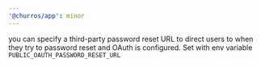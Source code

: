 ```yaml
---
'@churros/app': minor
---
```


you can specify a third-party password reset URL to direct users to when they try to password reset and OAuth is configured. Set with env variable `PUBLIC_OAUTH_PASSWORD_RESET_URL`
